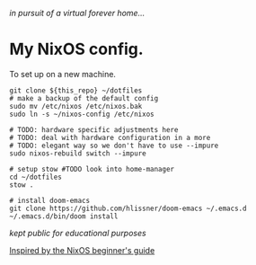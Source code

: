*in pursuit of a virtual forever home...*

# My NixOS config. 

To set up on a new machine. 

```
git clone ${this_repo} ~/dotfiles
# make a backup of the default config
sudo mv /etc/nixos /etc/nixos.bak
sudo ln -s ~/nixos-config /etc/nixos

# TODO: hardware specific adjustments here
# TODO: deal with hardware configuration in a more 
# TODO: elegant way so we don't have to use --impure
sudo nixos-rebuild switch --impure

# setup stow #TODO look into home-manager 
cd ~/dotfiles
stow .

# install doom-emacs
git clone https://github.com/hlissner/doom-emacs ~/.emacs.d
~/.emacs.d/bin/doom install
```

*kept public for educational purposes*


[Inspired by the NixOS beginner's guide](https://nixos-and-flakes.thiscute.world/nixos-with-flakes/other-useful-tips)

